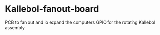# Kallebol-fanout-board
PCB to fan out and io expand the computers GPIO for the rotating Kallebol assembly
